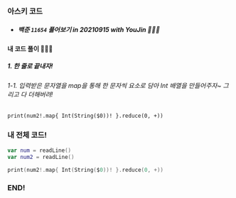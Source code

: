 ### 아스키 코드

- ##### 백준 ```11654``` 풀어보기 in 20210915 with YouJin 👩🏻‍💻

#### 내 코드 풀이 👩🏻‍💻

##### 1. 한 줄로 끝내자!
###### 1-1. 입력받은 문자열을 map을 통해 한 문자씩 요소로 담아 Int 배열을 만들어주자~ 그리고 다 더해버려!
```print(num2!.map{ Int(String($0))! }.reduce(0, +))```

### 내 전체 코드!
```swift
var num = readLine()
var num2 = readLine()

print(num2!.map{ Int(String($0))! }.reduce(0, +))
```


### END!
